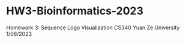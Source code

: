 # HW3-Bioinformatics-2023
Homework 3: Sequence Logo Visualization
CS340 Yuan Ze University 
1/06/2023
